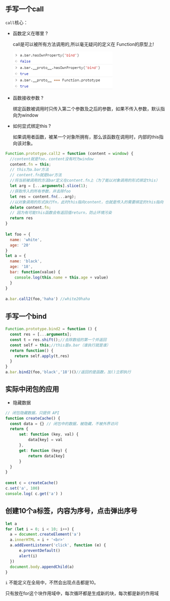 ## 手写一个call

`call`核心：

- 函数定义在哪里 ?

  call是可以被所有方法调用的,所以毫无疑问的定义在 Function的原型上!

  ![image-20200216054659452](res/image-20200216054659452.png)

- 函数接收参数 ?

  绑定函数被调用时只传入第二个参数及之后的参数，如果不传入参数，默认指向为window

- 如何显式绑定this ?

  如果调用者函数，被某一个对象所拥有，那么该函数在调用时，内部的this指向该对象。

```jsx
Function.prototype.call2 = function (content = window) {
  //content就是foo，content没有时为window
  content.fn = this;
  // this为a.bar方法
  // content.fn就是bar方法
  //将当前被调用的方法bar定义在content.fn上（为了能以对象调用的形式绑定this）
  let arg = [...arguments].slice(1);
  //获取传入的所有参数，并去除foo
  let res = content.fn(...arg);
  //以对象调用的形式执行fn，此时this指向content，也就是传入的需要绑定的this指向
  delete content.fn;
  // 因为有可能this函数会有返回值return，防止环境污染
  return res
}

let foo = {
  name: 'white',
  age: '20'
}
let a = {
  name: 'black',
  age: '18',
  bar: function(value) {
    console.log(this.name + this.age + value)
  }
}

a.bar.call2(foo,'haha') //white20haha
```

## 手写一个bind

```js
Function.prototype.bind2 = function () {
  const res = [...arguments];
  const t = res.shift();//去除数组的第一个并返回
  const self = this;//this是a.bar（谁执行就是谁）
  return function() {
    return self.apply(t,res)
  }
}
a.bar.bind2(foo,'black','18')()//返回的是函数，加()立即执行
```

## 实际中闭包的应用

- 隐藏数据

```jsx
// 闭包隐藏数据，只提供 API
function createCache() {
  const data = {} // 闭包中的数据，被隐藏，不被外界访问
  return {
      set: function (key, val) {
          data[key] = val
      },
      get: function (key) {
          return data[key]
      }
  }
}

const c = createCache()
c.set('a', 100)
console.log( c.get('a') )
```

## 创建10个a标签，内容为序号，点击弹出序号

```js
let a
for (let i = 0; i < 10; i++) {
  a = document.createElement('a')
  a.innerHTML = i + '<br>'
  a.addEventListener('click', function (e) {
      e.preventDefault()
      alert(i)
  })
  document.body.appendChild(a)
}
```

`i` 不能定义在全局中，不然会出现点击都是10。

只有放在for这个块作用域中，每次循环都是生成新的块，每次都是新的作用域